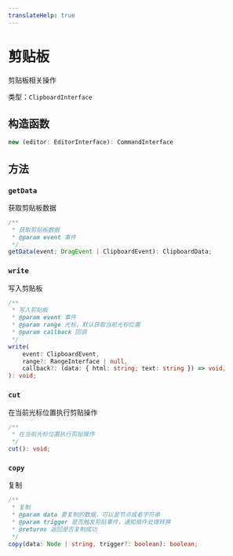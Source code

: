 ```yaml
---
translateHelp: true
---
```


# 剪贴板

剪贴板相关操作

类型：`ClipboardInterface`

## 构造函数

```ts
new (editor: EditorInterface): CommandInterface
```

## 方法

### `getData`

获取剪贴板数据

```ts
/**
 * 获取剪贴板数据
 * @param event 事件
 */
getData(event: DragEvent | ClipboardEvent): ClipboardData;
```

### `write`

写入剪贴板

```ts
/**
 * 写入剪贴板
 * @param event 事件
 * @param range 光标，默认获取当前光标位置
 * @param callback 回调
 */
write(
    event: ClipboardEvent,
    range?: RangeInterface | null,
    callback?: (data: { html: string; text: string }) => void,
): void;
```

### `cut`

在当前光标位置执行剪贴操作

```ts
/**
 * 在当前光标位置执行剪贴操作
 */
cut(): void;
```

### `copy`

复制

```ts
/**
 * 复制
 * @param data 要复制的数据，可以是节点或者字符串
 * @param trigger 是否触发剪贴事件，通知插件处理转换
 * @returns 返回是否复制成功
 */
copy(data: Node | string, trigger?: boolean): boolean;
```
